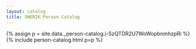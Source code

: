 ```yaml
---
layout: catalog
title: SWERIK Person Catalog
---
```

{% assign p = site.data._person-catalog.i-SzQTDR2U7WoWopbnmhzpRi %}
{% include person-catalog.html p=p %}

